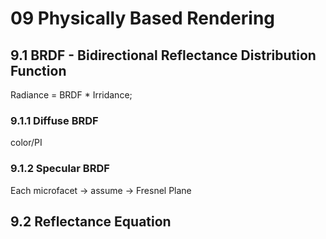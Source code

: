# 09 Physically Based Rendering

## 9.1 BRDF - Bidirectional Reflectance Distribution Function
Radiance = BRDF * Irridance;


### 9.1.1 Diffuse BRDF
color/PI


### 9.1.2 Specular BRDF

Each microfacet → assume → Fresnel Plane


## 9.2 Reflectance Equation


